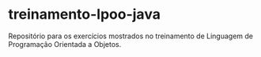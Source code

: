 # treinamento-lpoo-java
Repositório para os exercícios mostrados no treinamento de Linguagem de Programação Orientada a Objetos.
